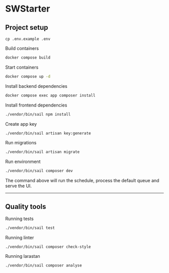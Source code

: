 # SWStarter

## Project setup

```shell
cp .env.example .env
```

Build containers
```bash
docker compose build
```

Start containers
```bash
docker compose up -d
```

Install backend dependencies
```bash
docker compose exec app composer install
```

Install frontend dependencies
```bash
./vendor/bin/sail npm install
```

Create app key
```bash
./vendor/bin/sail artisan key:generate
```

Run migrations
```bash
./vendor/bin/sail artisan migrate
```

Run environment
```bash
./vendor/bin/sail composer dev
```
The command above will run the schedule, process the default queue and serve the UI.


---

## Quality tools

Running tests
```bash
./vendor/bin/sail test
```

Running linter
```
./vendor/bin/sail composer check-style
```

Running larastan
```
./vendor/bin/sail composer analyse
```
